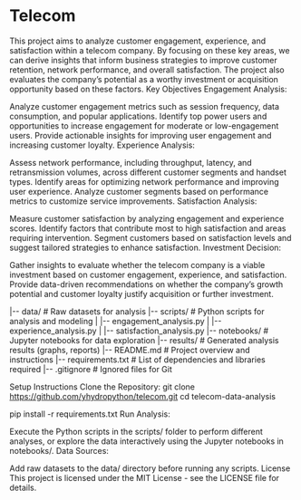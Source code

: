 # Telecom
This project aims to analyze customer engagement, experience, and satisfaction within a telecom company. By focusing on these key areas, we can derive insights that inform business strategies to improve customer retention, network performance, and overall satisfaction. The project also evaluates the company’s potential as a worthy investment or acquisition opportunity based on these factors.
Key Objectives
Engagement Analysis:

Analyze customer engagement metrics such as session frequency, data consumption, and popular applications.
Identify top power users and opportunities to increase engagement for moderate or low-engagement users.
Provide actionable insights for improving user engagement and increasing customer loyalty.
Experience Analysis:

Assess network performance, including throughput, latency, and retransmission volumes, across different customer segments and handset types.
Identify areas for optimizing network performance and improving user experience.
Analyze customer segments based on performance metrics to customize service improvements.
Satisfaction Analysis:

Measure customer satisfaction by analyzing engagement and experience scores.
Identify factors that contribute most to high satisfaction and areas requiring intervention.
Segment customers based on satisfaction levels and suggest tailored strategies to enhance satisfaction.
Investment Decision:

Gather insights to evaluate whether the telecom company is a viable investment based on customer engagement, experience, and satisfaction.
Provide data-driven recommendations on whether the company’s growth potential and customer loyalty justify acquisition or further investment.

|-- data/                     # Raw datasets for analysis
|-- scripts/                  # Python scripts for analysis and modeling
|   |-- engagement_analysis.py
|   |-- experience_analysis.py
|   |-- satisfaction_analysis.py
|-- notebooks/                # Jupyter notebooks for data exploration
|-- results/                  # Generated analysis results (graphs, reports)
|-- README.md                 # Project overview and instructions
|-- requirements.txt          # List of dependencies and libraries required
|-- .gitignore                # Ignored files for Git

Setup Instructions
Clone the Repository:
git clone https://github.com/yhydropython/telecom.git
cd telecom-data-analysis

pip install -r requirements.txt
Run Analysis:

Execute the Python scripts in the scripts/ folder to perform different analyses, or explore the data interactively using the Jupyter notebooks in notebooks/.
Data Sources:

Add raw datasets to the data/ directory before running any scripts.
License
This project is licensed under the MIT License - see the LICENSE file for details.
